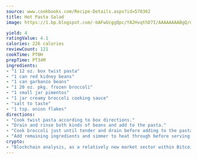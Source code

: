 ```yaml
---
source: www.cookbooks.com/Recipe-Details.aspx?id=578362
title: Hot Pasta Salad
image: https://1.bp.blogspot.com/-bAFwUcggQpc/YA2HvqthD7I/AAAAAAAABgQ/dGGityjUeSk5WIgvhJroHVt7XYoXF2qygCLcBGAsYHQ/s320/10.png

yield: 4
ratingValue: 4.1
calories: 226 calories
reviewCount: 121
cookTime: PT0H
prepTime: PT34M
ingredients:
- "1 12 oz. box twist pasta"
- "1 can red kidney beans"
- "1 can garbanzo beans"
- "1 20 oz. pkg. frozen broccoli"
- "1 small jar pimentos"
- "1 jar creamy broccoli cooking sauce"
- "salt to taste"
- "1 tsp. onion flakes"
directions:
- "Cook twist pasta according to box directions."
- "Drain and rinse both kinds of beans and add to the pasta."
- "Cook broccoli just until tender and drain before adding to the pasta."
- "Add remaining ingredients and simmer to heat through before serving."
crypto:
- "Blockchain analysis, as a relatively new market sector within Bitcoin, demonstrates the weakness of pseudonymity."
---
```

